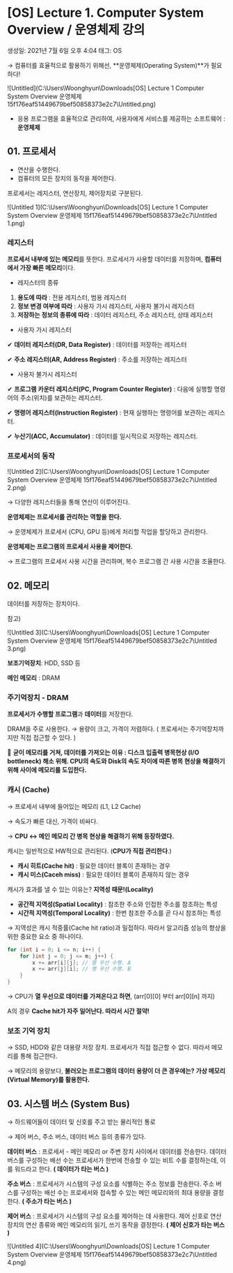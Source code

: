 # [OS] Lecture 1. Computer System Overview / 운영체제 강의

생성일: 2021년 7월 6일 오후 4:04
태그: OS

→ 컴퓨터를 효율적으로 활용하기 위해선, **운영체제(Operating System)**가 필요하다!

![Untitled](C:\Users\Woonghyun\Downloads\[OS] Lecture 1 Computer System Overview 운영체제 15f176eaf51449679bef50858373e2c7\Untitled.png)

- 응용 프로그램을 효율적으로 관리하여, 사용자에게 서비스를 제공하는 소프트웨어 : **운영체제**

## 01. 프로세서

- 연산을 수행한다.
- 컴퓨터의 모든 장치의 동작을 제어한다.

프로세서는 레지스터, 연산장치, 제어장치로 구분된다.

![Untitled 1](C:\Users\Woonghyun\Downloads\[OS] Lecture 1 Computer System Overview 운영체제 15f176eaf51449679bef50858373e2c7\Untitled 1.png)

### 레지스터

**프로세서 내부에 있는 메모리**를 뜻한다. 프로세서가 사용할 데이터를 저장하며, **컴퓨터에서 가장 빠른 메모리**이다.

- 레지스터의 종류
1. **용도에 따라** : 전용 레지스터, 범용 레지스터
2. **정보 변경 여부에 따라** : 사용자 가시 레지스터, 사용자 불가시 레지스터
3. **저장하는 정보의 종류에 따라** : 데이터 레지스터, 주소 레지스터, 상태 레지스터

- 사용자 가시 레지스터

✔ **데이터 레지스터(DR, Data Register)** : 데이터를 저장하는 레지스터

✔ **주소 레지스터(AR, Address Register)** : 주소를 저장하는 레지스터

- 사용자 불가시 레지스터

✔ **프로그램 카운터 레지스터(PC, Program Counter Register)** : 다음에 실행할 명령어의 주소(위치)를 보관하는 레지스터.

✔ **명령어 레지스터(Instruction Register)** : 현재 실행하는 명령어를 보관하는 레지스터.

✔ **누산기(ACC, Accumulator)** : 데이터를 일시적으로 저장하는 레지스터.

### 프로세서의 동작

![Untitled 2](C:\Users\Woonghyun\Downloads\[OS] Lecture 1 Computer System Overview 운영체제 15f176eaf51449679bef50858373e2c7\Untitled 2.png)

→ 다양한 레지스터들을 통해 연산이 이루어진다.

**운영체제는 프로세서를 관리하는 역할을 한다.** 

→ 운영체제가 프로세서 (CPU, GPU 등)에게 처리할 작업을 할당하고 관리한다.

**운영체제는 프로그램의 프로세서 사용을 제어한다.** 

→ 프로그램의 프로세서 사용 시간을 관리하며, 복수 프로그램 간 사용 시간을 조율한다.

## 02. 메모리

데이터를 저장하는 장치이다. 

참고) 

![Untitled 3](C:\Users\Woonghyun\Downloads\[OS] Lecture 1 Computer System Overview 운영체제 15f176eaf51449679bef50858373e2c7\Untitled 3.png)

**보조기억장치**: HDD, SSD 등

**메인 메모리** : DRAM

### 주기억장치 - DRAM

**프로세서가 수행할 프로그램**과 **데이터**를 저장한다.

DRAM을 주로 사용한다. → 용량이 크고, 가격이 저렴하다. ( 프로세서는 주기억장치까지만 직접 접근할 수 있다. )

🤔 **굳이 메모리를 거쳐, 데이터를 가져오는 이유 : 디스크 입출력 병목현상 (I/O bottleneck) 해소 위해. CPU의 속도와 Disk의 속도 차이에 따른 병목 현상을 해결하기 위해 사이에 메모리를 도입한다.** 

### 캐시 (Cache)

→ 프로세서 내부에 들어있는 메모리 (L1, L2 Cache)

→ 속도가 빠른 대신, 가격이 비싸다. 

→ **CPU ↔ 메인 메모리 간 병목 현상을 해결하기 위해 등장하였다.** 

캐시는 일반적으로 HW적으로 관리된다. (**CPU가 직접 관리한다**.)

- **캐시 히트(Cache hit)** : 필요한 데이터 블록이 존재하는 경우
- **캐시 미스(Caceh miss)** : 필요한 데이터 블록이 존재하지 않는 경우

캐시가 효과를 낼 수 있는 이유는? **지역성 때문!(Locality)**

- **공간적 지역성(Spatial Locality)** : 참조한 주소와 인접한 주소를 참조하는 특성
- **시간적 지역성(Temporal Locality)** : 한번 참조한 주소를 곧 다시 참조하는 특성

→ 지역성은 캐시 적중률(Cache hit ratio)과 밀접하다. 따라서 알고리즘 성능의 향상을 위한 중요한 요소 중 하나이다. 

```java
for (int i = 0; i <= n; i++) {
	for )int j = 0; j <= m; j++) {
		x += arr[i][j]; // 열 우선 수행. A
		x += arr[j][i]; // 행 우선 수행. B
	}
}
```

→ CPU가 **열 우선으로 데이터를 가져온다고 하면**, (arr[0][0] 부터 arr[0][n] 까지)

A의 경우 **Cache hit가 자주 일어난다. 따라서 시간 절약!**

### 보조 기억 장치

→ SSD, HDD와 같은 대용량 저장 장치. 프로세서가 직접 접근할 수 없다. 따라서 메모리를 통해 접근한다.

→ 메모리의 용량보다, **불러오는 프로그램의 데이터 용량이 더 큰 경우에는? 가상 메모리(Virtual Memory)를 활용한다.** 

## 03. 시스템 버스 (System Bus)

→ 하드웨어들이 데이터 및 신호를 주고 받는 물리적인 통로

→ 제어 버스, 주소 버스, 데이터 버스 등의 종류가 있다. 

**데이터 버스** : 프로세서 - 메인 메모리 or 주변 장치 사이에서 데이터를 전송한다. 데이터 버스를 구성하는 배선 수는 프로세서가 한번에 전송할 수 있는 비트 수를 결정하는데, 이를 워드라고 한다. **( 데이터가 타는 버스 )**

**주소 버스** : 프로세서가 시스템의 구성 요소를 식별하는 주소 정보를 전송한다. 주소 버스를 구성하는 배선 수는 프로세서와 접속할 수 있는 메인 메모리와의 최대 용량을 결정한다.  **( 주소가 타는 버스 )**

**제어 버스** : 프로세서가 시스템의 구성 요소를 제어하는 데 사용한다. 제어 신호로 연산장치의 연산 종류와 메인 메모리의 읽기, 쓰기 동작을 결정한다. **( 제어 신호가 타는 버스 )**

![Untitled 4](C:\Users\Woonghyun\Downloads\[OS] Lecture 1 Computer System Overview 운영체제 15f176eaf51449679bef50858373e2c7\Untitled 4.png)